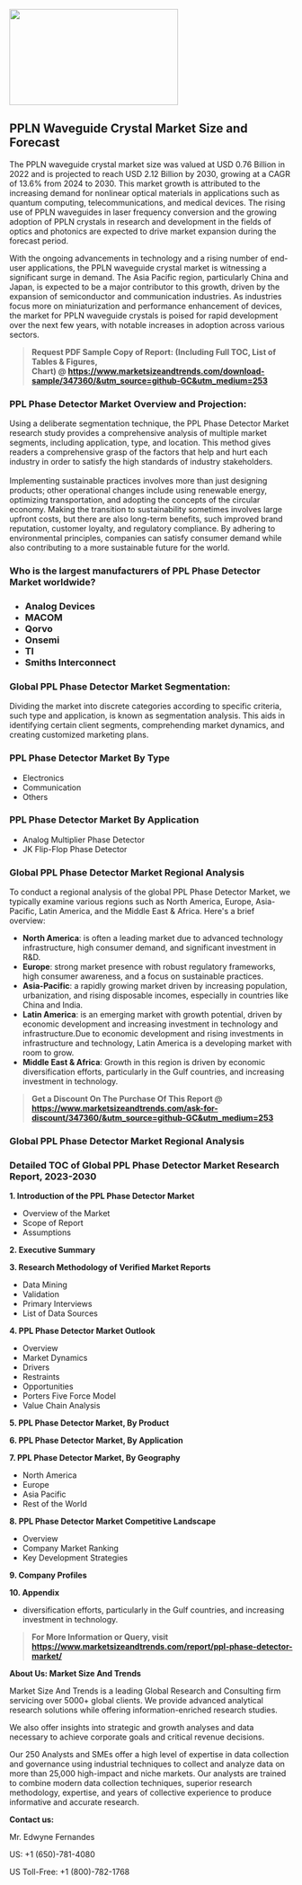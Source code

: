 <p><img class="alignnone size-medium wp-image-20088" src="https://ffe5etoiles.com/wp-content/uploads/2024/12/MST1-300x171.png" alt="" width="300" height="171" /></p><h2>PPLN Waveguide Crystal Market Size and Forecast</h2><p>The PPLN waveguide crystal market size was valued at USD 0.76 Billion in 2022 and is projected to reach USD 2.12 Billion by 2030, growing at a CAGR of 13.6% from 2024 to 2030. This market growth is attributed to the increasing demand for nonlinear optical materials in applications such as quantum computing, telecommunications, and medical devices. The rising use of PPLN waveguides in laser frequency conversion and the growing adoption of PPLN crystals in research and development in the fields of optics and photonics are expected to drive market expansion during the forecast period.</p><p>With the ongoing advancements in technology and a rising number of end-user applications, the PPLN waveguide crystal market is witnessing a significant surge in demand. The Asia Pacific region, particularly China and Japan, is expected to be a major contributor to this growth, driven by the expansion of semiconductor and communication industries. As industries focus more on miniaturization and performance enhancement of devices, the market for PPLN waveguide crystals is poised for rapid development over the next few years, with notable increases in adoption across various sectors.</p></p><blockquote id="" class=""><strong>Request PDF Sample Copy of Report: (Including Full TOC, List of Tables &amp; Figures, Chart)&nbsp;@&nbsp;<strong><a href="https://www.marketsizeandtrends.com/download-sample/347360/&utm_source=github-GC&utm_medium=253" target="_blank">https://www.marketsizeandtrends.com/download-sample/347360/&utm_source=github-GC&utm_medium=253</a></strong></strong></blockquote><h3 id="" class="">PPL Phase Detector Market&nbsp;Overview and Projection:</h3><p id="" class="">Using a deliberate segmentation technique, the PPL Phase Detector Market research study provides a comprehensive analysis of multiple market segments, including application, type, and location. This method gives readers a comprehensive grasp of the factors that help and hurt each industry in order to satisfy the high standards of industry stakeholders. <br /> <br />Implementing sustainable practices involves more than just designing products; other operational changes include using renewable energy, optimizing transportation, and adopting the concepts of the circular economy. Making the transition to sustainability sometimes involves large upfront costs, but there are also long-term benefits, such improved brand reputation, customer loyalty, and regulatory compliance. By adhering to environmental principles, companies can satisfy consumer demand while also contributing to a more sustainable future for the world.</p><h3 id="" class="">Who is the largest manufacturers of&nbsp;PPL Phase Detector Market worldwide?</h3><h3 class=""><p><ul><li>Analog Devices </li><li> MACOM </li><li> Qorvo </li><li> Onsemi </li><li> TI </li><li> Smiths Interconnect</li></ul></p></h3><h3 id="" class="">Global&nbsp;PPL Phase Detector Market Segmentation:</h3><p id="" class="">Dividing the market into discrete categories according to specific criteria, such type and application, is known as segmentation analysis. This aids in identifying certain client segments, comprehending market dynamics, and creating customized marketing plans.</p><h3 id="" class="">PPL Phase Detector Market&nbsp;By Type</h3><p><p><ul><li>Electronics</li><li> Communication</li><li> Others</p></li></ul></p></p><h3 id="" class="">PPL Phase Detector Market&nbsp;By Application</h3><p class=""><p><ul><li>Analog Multiplier Phase Detector</li><li> JK Flip-Flop Phase Detector</li></ul></p></p><h3 id="" class="">Global PPL Phase Detector Market Regional Analysis</h3><p id="" class="">To conduct a regional analysis of the global PPL Phase Detector Market, we typically examine various regions such as North America, Europe, Asia-Pacific, Latin America, and the Middle East &amp; Africa. Here's a brief overview:</p><ul><li><strong>North America</strong>: is often a leading market due to advanced technology infrastructure, high consumer demand, and significant investment in R&amp;D.</li><li><strong>Europe</strong>: strong market presence with robust regulatory frameworks, high consumer awareness, and a focus on sustainable practices.</li><li><strong>Asia-Pacific</strong>: a rapidly growing market driven by increasing population, urbanization, and rising disposable incomes, especially in countries like China and India.</li><li><strong>Latin America</strong>: is an emerging market with growth potential, driven by economic development and increasing investment in technology and infrastructure.Due to economic development and rising investments in infrastructure and technology, Latin America is a developing market with room to grow.</li><li><strong>Middle East &amp; Africa</strong>: Growth in this region is driven by economic diversification efforts, particularly in the Gulf countries, and increasing investment in technology.</li></ul><blockquote id="" class=""><strong>Get a Discount On The Purchase Of This Report @ <strong><a href="https://www.marketsizeandtrends.com/ask-for-discount/347360/&utm_source=github-GC&utm_medium=253" target="_blank">https://www.marketsizeandtrends.com/ask-for-discount/347360/&utm_source=github-GC&utm_medium=253</a></strong></strong></blockquote><h3 id="" class="">Global PPL Phase Detector Market Regional Analysis</h3><h3 id="" class="">Detailed TOC of Global PPL Phase Detector Market Research Report, 2023-2030</h3><p id="" class=""><strong>1. Introduction of the PPL Phase Detector Market</strong></p><ul><li>Overview of the Market</li><li>Scope of Report</li><li>Assumptions</li></ul><p id="" class=""><strong>2. Executive Summary</strong></p><p id="" class=""><strong>3. Research Methodology of Verified Market Reports</strong></p><ul><li>Data Mining</li><li>Validation</li><li>Primary Interviews</li><li>List of Data Sources</li></ul><p id="" class=""><strong>4. PPL Phase Detector Market Outlook</strong></p><ul><li>Overview</li><li>Market Dynamics</li><li>Drivers</li><li>Restraints</li><li>Opportunities</li><li>Porters Five Force Model</li><li>Value Chain Analysis</li></ul><p id="" class=""><strong>5. PPL Phase Detector Market, By Product</strong></p><p id="" class=""><strong>6. PPL Phase Detector Market, By Application</strong></p><p id="" class=""><strong>7. PPL Phase Detector Market, By Geography</strong></p><ul><li>North America</li><li>Europe</li><li>Asia Pacific</li><li>Rest of the World</li></ul><p id="" class=""><strong>8. PPL Phase Detector Market Competitive Landscape</strong></p><ul><li>Overview</li><li>Company Market Ranking</li><li>Key Development Strategies</li></ul><p id="" class=""><strong>9. Company Profiles</strong></p><p id="" class=""><strong>10. Appendix</strong></p><ul><li>diversification efforts, particularly in the Gulf countries, and increasing investment in technology.</li></ul><blockquote id="" class=""><strong>For More Information or Query, visit <strong><strong><a href="https://www.marketsizeandtrends.com/report/ppl-phase-detector-market/" target="_blank">https://www.marketsizeandtrends.com/report/ppl-phase-detector-market/</a></strong></strong></strong></blockquote><p id="" class=""><strong>About Us: Market Size And Trends</strong></p><p id="" class="">Market Size And Trends is a leading Global Research and Consulting firm servicing over 5000+ global clients. We provide advanced analytical research solutions while offering information-enriched research studies.</p><p id="" class="">We also offer insights into strategic and growth analyses and data necessary to achieve corporate goals and critical revenue decisions.</p><p id="" class="">Our 250 Analysts and SMEs offer a high level of expertise in data collection and governance using industrial techniques to collect and analyze data on more than 25,000 high-impact and niche markets. Our analysts are trained to combine modern data collection techniques, superior research methodology, expertise, and years of collective experience to produce informative and accurate research.</p><p id="" class=""><strong>Contact us:</strong></p><p id="" class="">Mr. Edwyne Fernandes</p><p id="" class="">US: +1 (650)-781-4080</p><p id="" class="">US Toll-Free: +1 (800)-782-1768</p>
